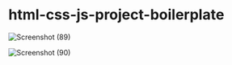 # html-css-js-project-boilerplate

![Screenshot (89)](https://user-images.githubusercontent.com/84275426/216780722-aa55d302-14fb-4ee6-98f7-391bfdcdf44d.png)

![Screenshot (90)](https://user-images.githubusercontent.com/84275426/216780739-c8cce11b-8773-452b-ad43-01dcb788e4be.png)
